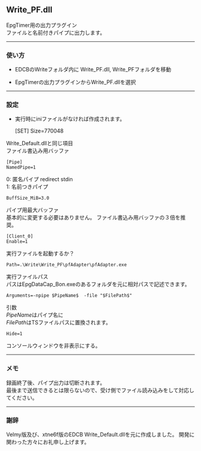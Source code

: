 ﻿
## Write_PF.dll

EpgTimer用の出力プラグイン  
ファイルと名前付きパイプに出力します。


------------------------------------------------------------------
### 使い方

* EDCBのWriteフォルダ内に Write_PF.dll, Write_PFフォルダを移動

* EpgTimerの出力プラグインからWrite_PF.dllを選択



------------------------------------------------------------------
### 設定
* 実行時にiniファイルがなければ作成されます。


    [SET]
    Size=770048

Write_Default.dllと同じ項目  
ファイル書込み用バッファ  


    [Pipe]
    NamedPipe=1
	
0: 匿名パイプ redirect stdin  
1: 名前つきパイプ  


    BuffSize_MiB=3.0

パイプ用最大バッファ  
基本的に変更する必要はありません。 
ファイル書込み用バッファの３倍を推奨。   


    [Client_0]
    Enable=1

実行ファイルを起動するか？

    
    Path=.\Write\Write_PF\pfAdapter\pfAdapter.exe

実行ファイルパス  
パスはEpgDataCap_Bon.exeのあるフォルダを元に相対パスで記述できます。


    Arguments=-npipe $PipeName$  -file "$FilePath$"
    
引数  
$PipeName$はパイプ名に  
$FilePath$はTSファイルパスに置換されます。  


    Hide=1

コンソールウィンドウを非表示にする。


------------------------------------------------------------------
### メモ
録画終了後、パイプ出力は切断されます。  
最後まで送信できるとは限らないので、受け側でファイル読み込みをして対応してください。  



------------------------------------------------------------------
### 謝辞

Velmy版及び、xtne6f版のEDCB Write_Default.dllを元に作成しました。
開発に関わった方々にお礼申し上げます。



